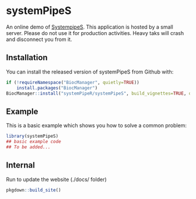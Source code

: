 
# systemPipeS

<!-- badges: start -->
<!-- badges: end -->

An online demo of [SystempipeS](https://lezhang.shinyapps.io/systemPipeS/). This application is hosted by a small server. Please do not use it for production activities. Heavy taks will crash and disconnect you from it. 

## Installation

You can install the released version of systemPipeS from Github with:

``` r
if (!requireNamespace("BiocManager", quietly=TRUE))
    install.packages("BiocManager")
BiocManager::install("systemPipeR/systemPipeS", build_vignettes=TRUE, dependencies=TRUE)
```

## Example

This is a basic example which shows you how to solve a common problem:

``` r
library(systemPipeS)
## basic example code
## To be added...
```

## Internal 

Run to update the website (./docs/ folder)

``` r
pkgdown::build_site()
```
